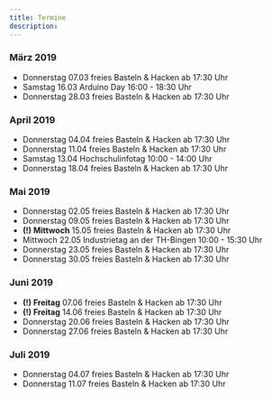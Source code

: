 ```yaml
---
title: Termine
description:
---
```


### März 2019
- Donnerstag 07.03 freies Basteln & Hacken ab 17:30 Uhr
- Samstag 16.03 Arduino Day 16:00 - 18:30 Uhr
- Donnerstag 28.03 freies Basteln & Hacken ab 17:30 Uhr

### April 2019
- Donnerstag 04.04 freies Basteln & Hacken ab 17:30 Uhr
- Donnerstag 11.04 freies Basteln & Hacken ab 17:30 Uhr
- Samstag 13.04 Hochschulinfotag 10:00 - 14:00 Uhr
- Donnerstag 18.04 freies Basteln & Hacken ab 17:30 Uhr

### Mai 2019
- Donnerstag 02.05 freies Basteln & Hacken ab 17:30 Uhr
- Donnerstag 09.05 freies Basteln & Hacken ab 17:30 Uhr
- **(!) Mittwoch** 15.05 freies Basteln & Hacken ab 17:30 Uhr
- Mittwoch 22.05 Industrietag an der TH-Bingen 10:00 - 15:30 Uhr
- Donnerstag 23.05 freies Basteln & Hacken ab 17:30 Uhr
- Donnerstag 30.05 freies Basteln & Hacken ab 17:30 Uhr

### Juni 2019
- **(!) Freitag** 07.06 freies Basteln & Hacken ab 17:30 Uhr
- **(!) Freitag** 14.06 freies Basteln & Hacken ab 17:30 Uhr
- Donnerstag 20.06 freies Basteln & Hacken ab 17:30 Uhr
- Donnerstag 27.06 freies Basteln & Hacken ab 17:30 Uhr

### Juli 2019
- Donnerstag 04.07 freies Basteln & Hacken ab 17:30 Uhr
- Donnerstag 11.07 freies Basteln & Hacken ab 17:30 Uhr
